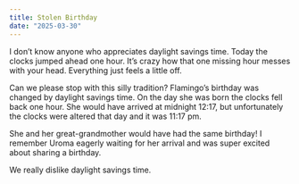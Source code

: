 ```yaml
---
title: Stolen Birthday
date: "2025-03-30"
---
```


I don’t know anyone who appreciates daylight savings time.  Today the clocks jumped ahead one hour.  It’s crazy how that one missing hour messes with your head.  Everything just feels a little off.

Can we please stop with this silly tradition? Flamingo’s birthday was changed by daylight savings time.  On the day she was born the clocks fell back one hour.  She would have arrived at midnight 12:17, but unfortunately the clocks were altered that day and it was 11:17 pm.

She and her great-grandmother would have had the same birthday! I remember Uroma eagerly waiting for her arrival and was super excited about sharing a birthday. 

We really dislike daylight savings time.  
